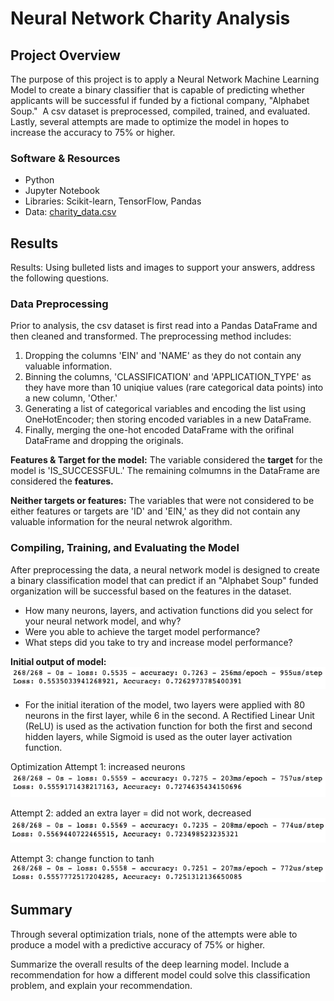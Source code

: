 # Neural Network Charity Analysis

## Project Overview
The purpose of this project is to apply a Neural Network Machine Learning Model to create a binary classifier that is capable of predicting whether applicants will be successful if funded by a fictional company, "Alphabet Soup."  A csv dataset is preprocessed, compiled, trained, and evaluated.  Lastly, several attempts are made to optimize the model in hopes to increase the accuracy to 75% or higher.

### Software & Resources
- Python
- Jupyter Notebook
- Libraries: Scikit-learn, TensorFlow, Pandas
- Data: [charity_data.csv](https://github.com/retroxsky06/Neural_Network_Charity_Analysis/blob/main/Resources/charity_data.csv)

## Results

Results: Using bulleted lists and images to support your answers, address the following questions.

### Data Preprocessing
Prior to analysis, the csv dataset is first read into a Pandas DataFrame and then cleaned and transformed. The preprocessing method includes:   
1) Dropping the columns 'EIN' and 'NAME' as they do not contain any valuable information.
2) Binning the columns, 'CLASSIFICATION' and 'APPLICATION_TYPE' as they have more than 10 uniqiue values (rare categorical data points) into a new column, 'Other.'
3) Generating a list of categorical variables and encoding the list using OneHotEncoder; then storing encoded variables in a new DataFrame.
4) Finally, merging the one-hot encoded DataFrame with the orifinal DataFrame and dropping the originals.

**Features & Target for the model:**
The variable considered the **target** for the model is 'IS_SUCCESSFUL.'  The remaining colmumns in the DataFrame are considered the **features.**

**Neither targets or features:**
The variables that were not considered to be either features or targets are 'ID' and 'EIN,' as they did not contain any valuable information for the neural netwrok algorithm.

### Compiling, Training, and Evaluating the Model
After preprocessing the data, a neural network model is designed to create a binary classification model that can predict if an "Alphabet Soup" funded organization will be successful based on the features in the dataset. 

- How many neurons, layers, and activation functions did you select for your neural network model, and why?
- Were you able to achieve the target model performance?
- What steps did you take to try and increase model performance?

**Initial output of model:**
![fig1](https://github.com/retroxsky06/Neural_Network_Charity_Analysis/blob/main/images/initial.png)
- For the initial iteration of the model, two layers were applied with 80 neurons in the first layer, while 6 in the second. A Rectified Linear Unit (ReLU) is used as the activation function for both the first and second hidden layers, while Sigmoid is used as the outer layer activation function.  

Optimization Attempt 1: increased neurons
![fig2](https://github.com/retroxsky06/Neural_Network_Charity_Analysis/blob/main/images/attempt_1_relu_neurons.png)

Attempt 2: added an extra layer = did not work, decreased
![fig3](https://github.com/retroxsky06/Neural_Network_Charity_Analysis/blob/main/images/attempt2_added_layer.png)

Attempt 3: change function to tanh
![fig4](https://github.com/retroxsky06/Neural_Network_Charity_Analysis/blob/main/images/attempt3_tanh.png)

## Summary
Through several optimization trials, none of the attempts were able to produce a model with a predictive accuracy of 75% or higher.

Summarize the overall results of the deep learning model. Include a recommendation for how a different model could solve this classification problem, and explain your recommendation.



